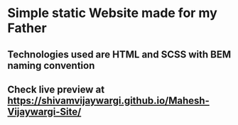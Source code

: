# Simple static Website made for my Father

## Technologies used are HTML and SCSS with BEM naming convention

## Check live preview at <https://shivamvijaywargi.github.io/Mahesh-Vijaywargi-Site/>
